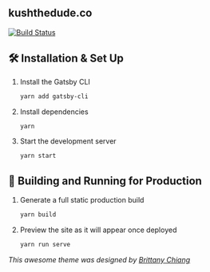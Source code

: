 ## kushthedude.co


[![Build Status](https://travis-ci.com/kushthedude/kushthedude.co.svg?token=dJyNxXgHH7ArQtKQEcyy&branch=master)](https://travis-ci.com/kushthedude/kushthedude.co)

## 🛠 Installation & Set Up

1. Install the Gatsby CLI

   ```sh
   yarn add gatsby-cli
   ```

2. Install dependencies

   ```sh
   yarn
   ```

3. Start the development server

   ```sh
   yarn start
   ```

## 🚀 Building and Running for Production

1. Generate a full static production build

   ```sh
   yarn build
   ```

1. Preview the site as it will appear once deployed

   ```sh
   yarn run serve
   ```

_This awesome theme was designed by [Brittany Chiang](https://github.com/bchiang7)_
